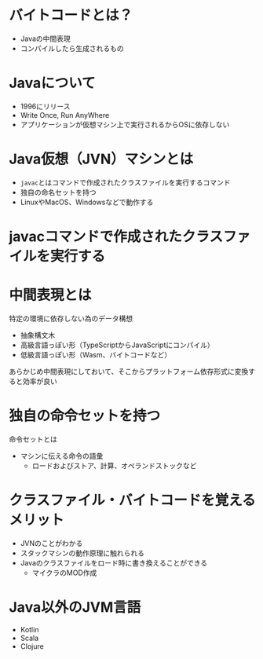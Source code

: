 # バイトコードとは？

- Javaの中間表現
- コンパイルしたら生成されるもの

# Javaについて

- 1996にリリース
- Write Once, Run AnyWhere
- アプリケーションが仮想マシン上で実行されるからOSに依存しない

# Java仮想（JVN）マシンとは

- `javac`とはコマンドで作成されたクラスファイルを実行するコマンド
- 独自の命名セットを持つ
- LinuxやMacOS、Windowsなどで動作する

# javacコマンドで作成されたクラスファイルを実行する

# 中間表現とは

特定の環境に依存しない為のデータ構想

- 抽象構文木
- 高級言語っぽい形（TypeScriptからJavaScriptにコンパイル）
- 低級言語っぽい形（Wasm、バイトコードなど）

あらかじめ中間表現にしておいて、そこからプラットフォーム依存形式に変換すると効率が良い

# 独自の命令セットを持つ

命令セットとは

- マシンに伝える命令の語彙
  - ロードおよびストア、計算、オペランドストックなど

# クラスファイル・バイトコードを覚えるメリット

- JVNのことがわかる
- スタックマシンの動作原理に触れられる
- Javaのクラスファイルをロード時に書き換えることができる
  - マイクラのMOD作成

# Java以外のJVM言語

- Kotlin
- Scala
- Clojure